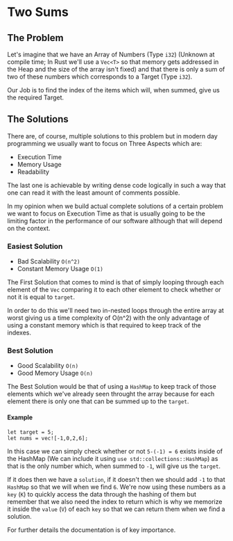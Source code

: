# Two Sums
## The Problem
Let's imagine that we have an Array of Numbers (Type `i32`) (Unknown at compile time; In Rust we'll use a `Vec<T>` so that memory gets addressed in the Heap and the size of the array isn't fixed) and that there is only a sum of two of these numbers which corresponds to a Target (Type `i32`).

Our Job is to find the index of the items which will, when summed, give us the required Target.
## The Solutions
There are, of course, multiple solutions to this problem but in modern day programming we usually want to focus on Three Aspects which are:

 - Execution Time
 - Memory Usage
 - Readability

The last one is achievable by writing dense code logically in such a way that one can read it with the least amount of comments possible.

In my opinion when we build actual complete solutions of a certain problem we want to focus on Execution Time as that is usually going to be the limiting factor in the performance of our software although that will depend on the context.
### Easiest Solution
 - Bad Scalability `O(n^2)`
 - Constant Memory Usage `O(1)`

The First Solution that comes to mind is that of simply looping through each element of the `Vec` comparing it to each other element to check whether or not it is equal to `target`.

In order to do this we'll need two in-nested loops through the entire array at worst giving us a time complexity of O(n^2) with the only advantage of using a constant memory which is that required to keep track of the indexes.
### Best Solution
- Good Scalability `O(n)`
- Good Memory Usage `O(n)`

The Best Solution would be that of using a `HashMap` to keep track of those elements which we've already seen throught the array because for each element there is only one that can be summed up to the `target`.
#### Example
	let target = 5;
	let nums = vec![-1,0,2,6];

In this case we can simply check whether or not `5-(-1) = 6` exists inside of the HashMap (We can include it using `use std::collections::HashMap`) as that is the only number which, when summed to `-1`, will give us the `target`.

If it does then we have a `solution`, if it doesn't then we should add `-1` to that `HashMap` so that we will when we find `6`. We're now using these numbers as a `key` (`K`) to quickly access the data through the hashing of them but remember that we also need the index to return which is why we memorize it inside the `value` (`V`) of each `key` so that we can return them when we find a solution.

For further details the documentation is of key importance.